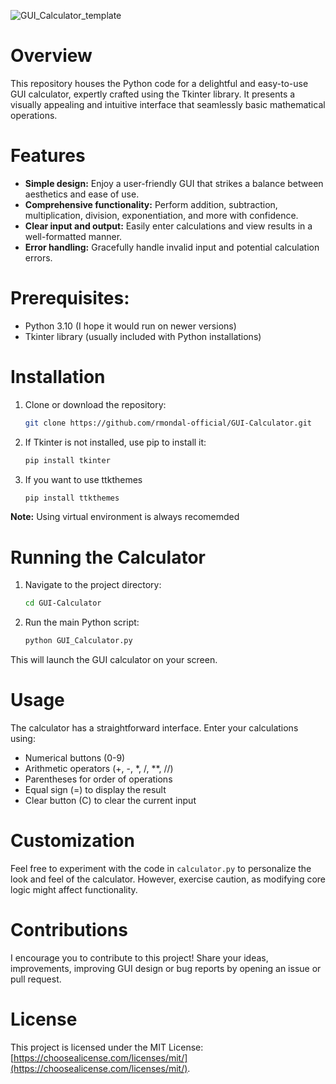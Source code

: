 ![GUI_Calculator_template](https://github.com/rmondal-official/GUI-Calculator/assets/78198704/36a624b8-e6a7-4580-8cd8-08547f02e98d)

# Overview

This repository houses the Python code for a delightful and easy-to-use GUI calculator, expertly crafted using the Tkinter library. It presents a visually appealing and intuitive interface that seamlessly basic mathematical operations.

# Features

- **Simple design:** Enjoy a user-friendly GUI that strikes a balance between aesthetics and ease of use.
- **Comprehensive functionality:** Perform addition, subtraction, multiplication, division, exponentiation, and more with confidence.
- **Clear input and output:** Easily enter calculations and view results in a well-formatted manner.
- **Error handling:** Gracefully handle invalid input and potential calculation errors.

#  Prerequisites:

- Python 3.10 (I hope it would run on newer versions)
- Tkinter library (usually included with Python installations)

# Installation

1. Clone or download the repository:

   ```bash
   git clone https://github.com/rmondal-official/GUI-Calculator.git
   ```

2. If Tkinter is not installed, use pip to install it:

   ```bash
   pip install tkinter
   ```
3. If you want to use ttkthemes

      ```bash
   pip install ttkthemes
   ```
      
**Note:** Using virtual environment is always recomemded

# Running the Calculator

1. Navigate to the project directory:

   ```bash
   cd GUI-Calculator
   ```

2. Run the main Python script:

   ```bash
   python GUI_Calculator.py
   ```

This will launch the GUI calculator on your screen.

# Usage

The calculator has a straightforward interface. Enter your calculations using:

- Numerical buttons (0-9)
- Arithmetic operators (+, -, *, /, **, //)
- Parentheses for order of operations
- Equal sign (=) to display the result
- Clear button (C) to clear the current input

# Customization

Feel free to experiment with the code in `calculator.py` to personalize the look and feel of the calculator. However, exercise caution, as modifying core logic might affect functionality.

# Contributions

I encourage you to contribute to this project! Share your ideas, improvements, improving GUI design or bug reports by opening an issue or pull request.

# License

This project is licensed under the MIT License: [https://choosealicense.com/licenses/mit/](https://choosealicense.com/licenses/mit/).
